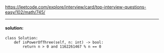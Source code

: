 https://leetcode.com/explore/interview/card/top-interview-questions-easy/102/math/745/

---

#### solution:

```
class Solution:
    def isPowerOfThree(self, n: int) -> bool:
        return n > 0 and 1162261467 % n == 0
```        
